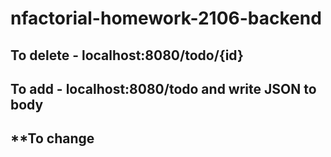 # nfactorial-homework-2106-backend


**To delete - localhost:8080/todo/{id}**
---
**To add - localhost:8080/todo and write JSON to body**
---
**To change
---
